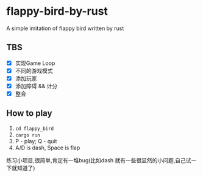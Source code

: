 # flappy-bird-by-rust
A simple imitation of flappy bird written by rust

## TBS
- [x] 实现Game Loop
- [x] 不同的游戏模式
- [x] 添加玩家
- [x] 添加障碍 && 计分
- [x] 整合

## How to play

1. `cd flappy_bird`
2. `cargo run`
3. P - play; Q - quit
4. A/D is dash, Space is flap

练习小项目,很简单,肯定有一堆bug(比如dash 就有一些很显然的小问题,自己试一下就知道了)

